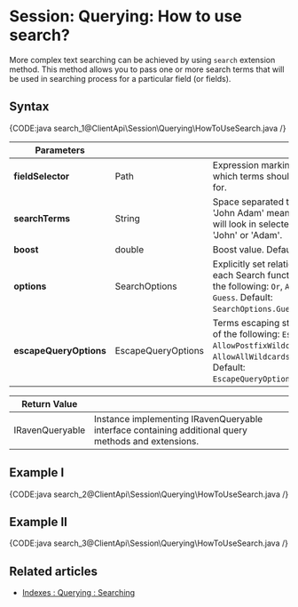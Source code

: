 # Session: Querying: How to use search?

More complex text searching can be achieved by using `search` extension method. This method allows you to pass one or more search terms that will be used in searching process for a particular field (or fields).

## Syntax

{CODE:java search_1@ClientApi\Session\Querying\HowToUseSearch.java /}

| Parameters | | |
| ------------- | ------------- | ----- |
| **fieldSelector** | Path | Expression marking a field in which terms should be looked for. |
| **searchTerms** | String | Space separated terms e.g. 'John Adam' means that we will look in selected field for 'John' or 'Adam'. |
| **boost** | double | Boost value. Default: `1`. |
| **options** | SearchOptions | Explicitly set relation between each Search functions. One of the following: `Or`, `And`, `Not`, `Guess`. Default: `SearchOptions.Guess`. |
| **escapeQueryOptions** | EscapeQueryOptions | Terms escaping strategy. One of the following: `EscapeAll`, `AllowPostfixWildcard`, `AllowAllWildcards`, `RawQuery`. Default: `EscapeQueryOptions.EscapeAll`. |

| Return Value | |
| ------------- | ----- |
| IRavenQueryable | Instance implementing IRavenQueryable interface containing additional query methods and extensions. |

## Example I

{CODE:java search_2@ClientApi\Session\Querying\HowToUseSearch.java /}

## Example II

{CODE:java search_3@ClientApi\Session\Querying\HowToUseSearch.java /}

## Related articles

- [Indexes : Querying : Searching](../../../indexes/querying/searching)

